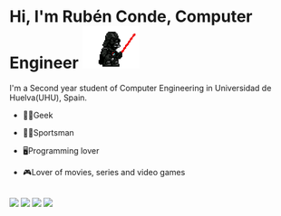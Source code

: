 <h1>Hi, I'm Rubén Conde, Computer Engineer <img src= "https://github.com/rubencq26/rubencq26/blob/main/d4mh6ry-6502ac89-97e3-4297-9a10-efcf023654ff.gif" width = 100px ></h1>
<p>I'm a Second year student of Computer Engineering in Universidad de Huelva(UHU), Spain.</p>

  - 🐦‍🔥Geek 
  
  - 🏋️‍♂️Sportsman
    
  - 🖥️Programming lover
    
  - 🎮Lover of movies, series and video games
  <br>
<a target="_blank" href="https://www.linkedin.com/in/ruben-conde-23a831307/"><img src="https://img.shields.io/badge/-LinkedIn-0077B5?style=for-the-badge&logo=Linkedin&logoColor=white"></img></a>
<a target="_blank" href="mailto:rubconqui@gmail.com"><img src="https://img.shields.io/badge/-Gmail-D14836?style=for-the-badge&logo=Gmail&logoColor=white"></img></a>
<a target="_blank" href="https://www.instagram.com/rubencq26/" ><img src="https://img.shields.io/static/v1?message=Instagram&logo=instagram&label=&color=E4405F&logoColor=white&labelColor=&style=for-the-badge"></a>
<a target="_blank" href="https://x.com/rubencq_26"><img src="https://img.shields.io/badge/-Twitter-1DA1F2?style=for-the-badge&logo=Twitter&logoColor=white"></img></a>
<br>
<!--
**rubencq26/rubencq26** is a ✨ _special_ ✨ repository because its `README.md` (this file) appears on your GitHub profile.

Here are some ideas to get you started:

- 🔭 I’m currently working on ...
- 🌱 I’m currently learning ...
- 👯 I’m looking to collaborate on ...
- 🤔 I’m looking for help with ...
- 💬 Ask me about ...
- 📫 How to reach me: ...
- 😄 Pronouns: ...
- ⚡ Fun fact: ...
-->
